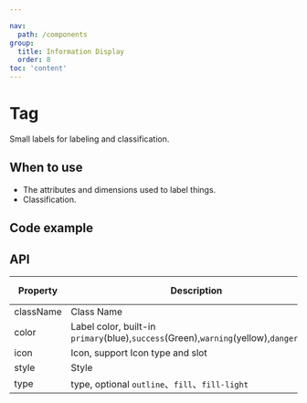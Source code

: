 ```yaml
---

nav:
  path: /components
group:
  title: Information Display
  order: 8
toc: 'content'
---
```


# Tag

<!-- <code src="../../docs/components/compatibility.tsx" inline="true"></code> -->

Small labels for labeling and classification.

## When to use
- The attributes and dimensions used to label things.
- Classification.

## Code example
<code src='../../demo/pages/Tag/index'></code>



## API
| Property   | Description     | Type            | Default Value    |
| ------ | -------- | --------------- | --------- |
| className | Class Name | string | - |
| color  | Label color, built-in `primary`(blue),`success`(Green),`warning`(yellow),`danger`(Red) | string | `primary` |
| icon   | Icon, support Icon type and slot | string\|slot | - |
| style  | Style | string | - |
| type   | type, optional `outline`、`fill`、`fill-light` | string | `fill` |
